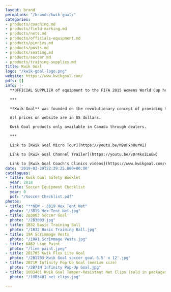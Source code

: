```yaml
---
layout: brand
permalink: "/brands/kwik-goal/"
categories:
- products/coaching.md
- products/field-marking.md
- products/nets.md
- products/officials-equipment.md
- products/pinnies.md
- products/posts.md
- products/seating.md
- products/soccer.md
- products/training-supplies.md
title: Kwik Goal
logo: "/kwik-goal-logo.png"
website: https://www.kwikgoal.com/
pdfs: []
info: |-
  **OFFICIAL SUPPLIER of equipment to the FIFA 2015 Womens World Cup held in Canada.**

  ***

  **Kwik Goal** was founded on the revolutionary concept of providing transportable goals. Kwik Goal has been supplying high quality soccer goals, field equipment, training equipment and seating for thirty-five plus years to the domestic and international market.

  All prices on website are in US dollars.

  Kwik Goal products only available in Canada through dealers.

  ***

  Link to [Kwik Goal Micro Tour](https://youtu.be/M9oFxhUurWI)

  Link to [Kwik Goal Channel Trailer](https://youtu.be/vDr4koiLuEw)

  Link to [Kwik Goal Coach's Clinics videos](https://www.kwikgoal.com/video)
date: '2019-03-29T22:29:25.000+00:00'
catalogues:
- title: Kwik Goal Safety Booklet
  year: 2018
- title: Soccer Equipment Checklist
  year: 0
  pdf: "/Soccer Checklist.pdf"
photos:
- title: "**NEW - 3B19 Hex Tent Net"
  photo: "/3B19 Hex Tent Net.jpg"
- title: 2B3003 Soccer Goal
  photo: "/2B3003.jpg"
- title: 1B32 Basic Training Ball
  photo: "/1B32 Basic Training Ball.jpg"
- title: 19A Scrimmage Vests
  photo: "/19A1 Scrimmage Vests.jpg"
- title: 6A62 Line Paint
  photo: "/line paint.jpeg"
- title: 2B1703 Kwik Flex Lite Goal
  photo: "/2B1703 Kwik Goal soccer goal 6.5' x 12'.jpg"
- title: 2B71M Infinity Pop-Up Goal (medium size)
  photo: "/2B71M Infinity Pop-Up Goal.jpg"
- title: 10B3401 Kwik Goal Tamper-Resistant Net Clips (sold in packages of 100)
  photo: "/10B3401 net clips.jpg"

---
```

